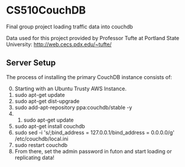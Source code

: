 # CS510CouchDB
Final group project loading traffic data into couchdb

Data used for this project provided by Professor Tufte at Portland State University:  http://web.cecs.pdx.edu/~tufte/

## Server Setup

The process of installing the primary CouchDB instance consists of:

0. Starting with an Ubuntu Trusty AWS Instance.
1. sudo apt-get update
2. sudo apt-get dist-upgrade
3. sudo add-apt-repository ppa:couchdb/stable -y
4. 1. sudo apt-get update
5. sudo apt-get install couchdb
6. sudo sed -i 's/;bind_address = 127.0.0.1/bind_address = 0.0.0.0/g'
/etc/couchdb/local.ini
7. sudo restart couchdb
8. From there, set the admin password in futon and start loading or replicating data!
